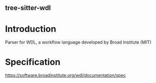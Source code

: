 ## tree-sitter-wdl

# Introduction
Parser for WDL, a workflow language developed by Broad Institute (MIT)

# Specification
https://software.broadinstitute.org/wdl/documentation/spec
